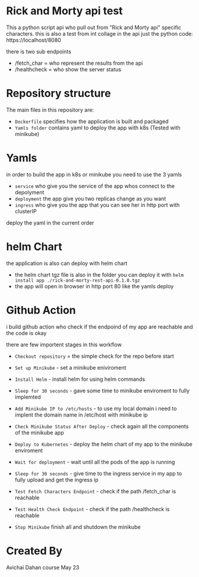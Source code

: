 # Rick and Morty api test

This a python script api who pull out from "Rick and Morty api" specific characters.
this is also a test from int collage
in the api just the python code:
https://localhost/8080

there is two sub endpoints

* /fetch_char = who represent the results from the api
* /healthcheck = who show the server status

# Repository structure

The main files in this repository are:

* `Dockerfile` specifies how the application is built and packaged
* `Yamls folder` contains yaml to deploy the app with k8s (Tested with minikube)


# Yamls

in order to build the app in k8s or minikube you need to use the 3 yamls
* `service` who give you the service of the app whos connect to the depolyment
* `deployment` the app give you two replicas change as you want
* `ingress` who give you the app that you can see her in http port with clusterIP

deploy the yaml in the current order

# helm Chart

the application is also can deploy with helm chart

* the helm chart tgz file is also in the folder you can deploy it with `helm install app ./rick-and-morty-rest-api-0.1.0.tgz`
* the app will open in browser in http port 80 like the yamls deploy 


# Github Action
 i build github action who check if the endpoind of my app are reachable and the code is okay

there are few importent stages in this workflow

* `Checkout repository` = the simple check for the repo before start

* `Set up Minikube` - set a minikube eniviroment

* `Install Helm` - install helm for using helm commands

* `Sleep for 30 seconds` - gave some time to minikube enviroment to fully implemted

* `Add Minikube IP to /etc/hosts` - to use my local domain i need to implent the domain name in /etc/host with minikube ip

* `Check Minikube Status After Deploy` - check again all the components of the minikube app

* `Deploy to Kubernetes` - deploy the helm chart of my app to the minikube enviroment

* `Wait for deployment` - wait until all the pods of the app is running

* `Sleep for 30 seconds` - give time to the ingress service in my app to fully upload and get the ingress ip

* `Test Fetch Characters Endpoint` - check if the path /fetch_char is reachable 

* `Test Health Check Endpoint` - check if the path /healthcheck is reachable

* `Stop Minikube` finish all and shutdown the minikube


# Created By

Avichai Dahan course May 23